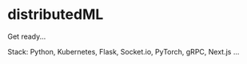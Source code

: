 # distributedML

Get ready...

Stack: Python, Kubernetes, Flask, Socket.io, PyTorch, gRPC, Next.js ...
